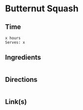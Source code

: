 # Butternut Squash

## Time 
```
x hours
Serves: x
```

## Ingredients
```

```


## Directions
```

```


## Link(s)
```

```
